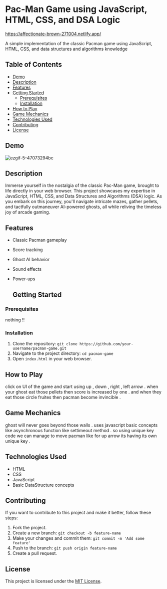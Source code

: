 # Pac-Man Game using JavaScript, HTML, CSS, and DSA Logic

https://affectionate-brown-271004.netlify.app/

A simple implementation of the classic Pacman game using JavaScript, HTML, CSS, and data structures and algorithms knowledge
## Table of Contents

- [Demo](#demo)
- [Description](#description)
- [Features](#features)
- [Getting Started](#getting-started)
  - [Prerequisites](#prerequisites)
  - [Installation](#installation)
- [How to Play](#how-to-play)
- [Game Mechanics](#game-mechanics)
- [Technologies Used](#technologies-used)
- [Contributing](#contributing)
- [License](#license)


## Demo
![ezgif-5-47073294bc](https://github.com/kushalShukla-web/PacManGame/assets/85934954/5a8f0ada-21c2-4860-8df9-2b43de944e8b)

## Description

Immerse yourself in the nostalgia of the classic Pac-Man game, brought to life directly in your web browser. This project showcases my expertise in JavaScript, HTML, CSS, and Data Structures and Algorithms (DSA) logic. As you embark on this journey, you'll navigate intricate mazes, gather pellets, and tactfully outmaneuver AI-powered ghosts, all while reliving the timeless joy of arcade gaming.

## Features

- Classic Pacman gameplay
- Score tracking
- Ghost AI behavior
- Sound effects
- Power-ups

  ## Getting Started

### Prerequisites

nothing !!

### Installation

1. Clone the repository: `git clone https://github.com/your-username/pacman-game.git`
2. Navigate to the project directory: `cd pacman-game`
3. Open `index.html` in your web browser.

## How to Play

click on UI of the game and start using up , down , right , left arrow . when your ghost eat those pellets then score is increased by one . and when they eat those circle fruites then pacman become  invincible .

## Game Mechanics
ghost will never goes beyond those walls .
uses javascript basic concepts like asynchronous function like settimeout method .
so using unique key code we can manage to move pacman like for up arrow its having its own unique key . 


## Technologies Used

- HTML
- CSS
- JavaScript
- Basic DataStructure concepts 

## Contributing

If you want to contribute to this project and make it better, follow these steps:

1. Fork the project.
2. Create a new branch: `git checkout -b feature-name`
3. Make your changes and commit them: `git commit -m 'Add some feature'`
4. Push to the branch: `git push origin feature-name`
5. Create a pull request.

## License

This project is licensed under the [MIT License](LICENSE).


